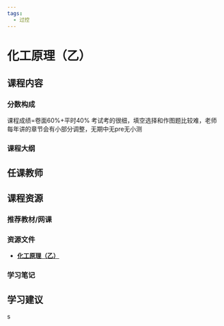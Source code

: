 ```yaml
---
tags:
  - 过控
---
```


# 化工原理（乙）

## 课程内容

### 分数构成

课程成绩=卷面60%+平时40%  考试考的很细，填空选择和作图题比较难，老师每年讲的章节会有小部分调整，无期中无pre无小测

### 课程大纲


## 任课教师


## 课程资源

### 推荐教材/网课

### 资源文件

- [**化工原理（乙）**](https://pan.baidu.com/s/1Ur8IX1afvybg4aU1cbhWRA?pwd=hqg6) 

### 学习笔记

## 学习建议



s